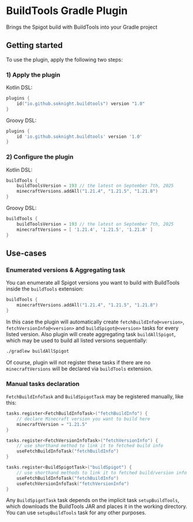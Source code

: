 # BuildTools Gradle Plugin
Brings the Spigot build with BuildTools into your Gradle project

## Getting started
To use the plugin, apply the following two steps:

### 1) Apply the plugin
Kotlin DSL:
```kotlin
plugins {
    id("io.github.soknight.buildtools") version "1.0"
}
```

Groovy DSL:
```groovy
plugins {
    id 'io.github.soknight.buildtools' version '1.0'
}
```

### 2) Configure the plugin
Kotlin DSL:
```kotlin
buildTools {
    buildToolsVersion = 193 // the latest on September 7th, 2025
    minecraftVersions.addAll("1.21.4", "1.21.5", "1.21.8")
}
```

Groovy DSL:
```groovy
buildTools {
    buildToolsVersion = 193 // the latest on September 7th, 2025
    minecraftVersions = [ '1.21.4', '1.21.5', '1.21.8' ]
}
```

## Use-cases

### Enumerated versions & Aggregating task
You can enumerate all Spigot versions you want to build with BuildTools inside the `buildTools` extension:
```kotlin
buildTools {
    minecraftVersions.addAll("1.21.4", "1.21.5", "1.21.8")
}
```

In this case the plugin will automatically create `fetchBuildInfo@<version>`, `fetchVersionInfo@<version>` and `buildSpigot@<version>` tasks for every listed version.
Also plugin will create aggregating task `buildAllSpigot`, which may be used to build all listed versions sequentially:
```bash
./gradlew buildAllSpigot
```

Of course, plugin will not register these tasks if there are no `minecraftVersions` will be declared via `buildTools` extension.

### Manual tasks declaration
`FetchBuildInfoTask` and `BuildSpigotTask` may be registered manually, like this:
```kotlin
tasks.register<FetchBuildInfoTask>("fetchBuildInfo") {
    // declare Minecraft version you want to build here
    minecraftVersion = "1.21.5"
}

tasks.register<FetchVersionInfoTask>("fetchVersionInfo") {
    // use shorthand method to link it to fetched build info
    useFetchBuildInfoTask("fetchBuildInfo")
}

tasks.register<BuildSpigotTask>("buildSpigot") {
    // use shorthand methods to link it to fetched build/version info
    useFetchBuildInfoTask("fetchBuildInfo")
    useFetchVersionInfoTask("fetchVersionInfo")
}
```
Any `BuildSpigotTask` task depends on the implicit task `setupBuildTools`, which downloads the BuildTools JAR and places it in the working directory.
You can use `setupBuildTools` task for any other purposes.
